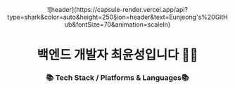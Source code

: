<div align="center">
![header](https://capsule-render.vercel.app/api?type=shark&color=auto&height=250&section=header&text=Eunjeong's%20GitHub&fontSize=70&animation=scaleIn)
 </div>
 
 <h1></h1>
 
 <div align="center">
 	<h1>백엔드 개발자 최윤성입니다 👨‍💻</h1>
 	<h3>📚 Tech Stack / Platforms & Languages📚</h3>
 </div>

<!--
**yunmomoa/yunmomoa** is a ✨ _special_ ✨ repository because its `README.md` (this file) appears on your GitHub profile.

Here are some ideas to get you started:

- 🔭 I’m currently working on ...
- 🌱 I’m currently learning ...
- 👯 I’m looking to collaborate on ...
- 🤔 I’m looking for help with ...
- 💬 Ask me about ...
- 📫 How to reach me: ...
- 😄 Pronouns: ...
- ⚡ Fun fact: ...
-->
